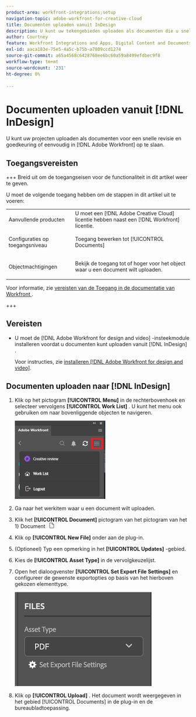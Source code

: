 ```yaml
---
product-area: workfront-integrations;setup
navigation-topic: adobe-workfront-for-creative-cloud
title: Documenten uploaden vanuit InDesign
description: U kunt uw tekengebieden uploaden als documenten die u snel kunt bekijken en goedkeuren of die u gewoon in Adobe Workfront wilt opslaan.
author: Courtney
feature: Workfront Integrations and Apps, Digital Content and Documents
exl-id: aaca183e-75e5-4a5c-b75b-a7809ccd1274
source-git-commit: a65a4568c6428768ee6bc60a59a8499efdbec9f8
workflow-type: tm+mt
source-wordcount: '231'
ht-degree: 0%

---
```


# Documenten uploaden vanuit [!DNL InDesign]

U kunt uw projecten uploaden als documenten voor een snelle revisie en goedkeuring of eenvoudig in [!DNL Adobe Workfront] op te slaan.

## Toegangsvereisten

+++ Breid uit om de toegangseisen voor de functionaliteit in dit artikel weer te geven.

U moet de volgende toegang hebben om de stappen in dit artikel uit te voeren:

<table style="table-layout:auto"> 
 <col> 
 <col> 
 <tbody> 
  <!-- <tr> 
   <td role="rowheader">[!DNL Adobe Workfront] package</td> 
   <td> Any</td> 
  </tr> 
  <tr data-mc-conditions=""> 
   <td role="rowheader">[!DNL Adobe Workfront] license</td> 
   <td>
   <p>Standard</p>
   <p>Work or higher</p> </td> 
  </tr> 
  <tr> -->
   <td role="rowheader">Aanvullende producten</td> 
   <td>U moet een [!DNL Adobe Creative Cloud] licentie hebben naast een [!DNL Workfront] licentie.</td> 
  </tr> 
  <tr> 
   <td role="rowheader">Configuraties op toegangsniveau</td> 
   <td> <p>Toegang bewerken tot [!UICONTROL Documents]</p> </td> 
  </tr> 
  <tr> 
   <td role="rowheader">Objectmachtigingen</td> 
   <td> <p>Bekijk de toegang tot of hoger voor het object waar u een document wilt uploaden.</p></td> 
  </tr> 
 </tbody> 
</table>

Voor informatie, zie [ vereisten van de Toegang in de documentatie van Workfront ](/help/quicksilver/administration-and-setup/add-users/access-levels-and-object-permissions/access-level-requirements-in-documentation.md).

+++

## Vereisten

* U moet de [!DNL Adobe Workfront for design and video] -insteekmodule installeren voordat u documenten kunt uploaden vanuit [!DNL InDesign] .

  Voor instructies, zie [ installeren  [!DNL Adobe Workfront for design and video]](/help/quicksilver/workfront-integrations-and-apps/adobe-workfront-for-creative-cloud/wf-install-cc.md).

## Documenten uploaden naar [!DNL InDesign]

1. Klik op het pictogram **[!UICONTROL Menu]** in de rechterbovenhoek en selecteer vervolgens **[!UICONTROL Work List]** . U kunt het menu ook gebruiken om naar bovenliggende objecten te navigeren.

   ![ Terugkeer aan de Lijst van het Werk ](assets/go-back-to-work-list-350x314.png)

1. Ga naar het werkitem waar u een document wilt uploaden.
1. Klik het **[!UICONTROL Document]** pictogram van het pictogram van het 1} Document ![ in de navigatiebar.](assets/documents.png)

1. Klik op **[!UICONTROL New File]** onder aan de plug-in.
1. (Optioneel) Typ een opmerking in het **[!UICONTROL Updates]** -gebied.
1. Kies de **[!UICONTROL Asset Type]** in de vervolgkeuzelijst.
1. Open het dialoogvenster **[!UICONTROL Set Export File Settings]** en configureer de gewenste exportopties op basis van het hierboven gekozen elementtype.

   ![ de uitvoermontages van het Dossier ](assets/file-export-settings.png)
1. Klik op **[!UICONTROL Upload]** .
Het document wordt weergegeven in het gebied [!UICONTROL Documents] in de plug-in en de bureaubladtoepassing.
